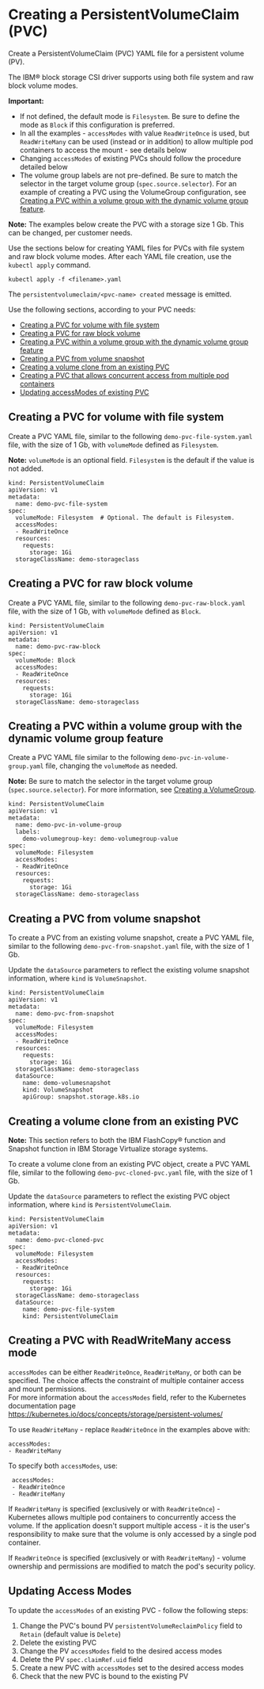 # Creating a PersistentVolumeClaim (PVC)

Create a PersistentVolumeClaim (PVC) YAML file for a persistent volume (PV).

The IBM® block storage CSI driver supports using both file system and raw block volume modes.

**Important:**
<br>
  - If not defined, the default mode is `Filesystem`. Be sure to define the mode as `Block` if this configuration is preferred.
  - In all the examples - `accessModes` with value `ReadWriteOnce` is used, but `ReadWriteMany` can be used (instead or in addition) to allow multiple pod containers to access the mount - see details below
  - Changing `accessModes` of existing PVCs should follow the procedure detailed below
  - The volume group labels are not pre-defined. Be sure to match the selector in the target volume group (`spec.source.selector`). For an example of creating a PVC using the VolumeGroup configuration, see [Creating a PVC within a volume group with the dynamic volume group feature](#creating-a-pvc-within-a-volume-group-with-the-dynamic-volume-group-feature).

**Note:** The examples below create the PVC with a storage size 1 Gb. This can be changed, per customer needs.

Use the sections below for creating YAML files for PVCs with file system and raw block volume modes. After each YAML file creation, use the `kubectl apply` command.

```
kubectl apply -f <filename>.yaml
```

The `persistentvolumeclaim/<pvc-name> created` message is emitted.

Use the following sections, according to your PVC needs:

- [Creating a PVC for volume with file system](#creating-a-pvc-for-volume-with-file-system)
- [Creating a PVC for raw block volume](#creating-a-pvc-for-raw-block-volume)
- [Creating a PVC within a volume group with the dynamic volume group feature](#creating-a-pvc-within-a-volume-group-with-the-dynamic-volume-group-feature)  
- [Creating a PVC from volume snapshot](#creating-a-pvc-from-volume-snapshot)
- [Creating a volume clone from an existing PVC](#creating-a-volume-clone-from-an-existing-pvc)
- [Creating a PVC that allows concurrent access from multiple pod containers](#creating-a-pvc-with-readwritemany-access-mode)
- [Updating accessModes of existing PVC](#updating-access-modes)

## Creating a PVC for volume with file system

Create a PVC YAML file, similar to the following `demo-pvc-file-system.yaml` file, with the size of 1 Gb, with `volumeMode` defined as `Filesystem`.

**Note:** `volumeMode` is an optional field. `Filesystem` is the default if the value is not added.

    kind: PersistentVolumeClaim
    apiVersion: v1
    metadata:
      name: demo-pvc-file-system
    spec:
      volumeMode: Filesystem  # Optional. The default is Filesystem.
      accessModes:
      - ReadWriteOnce
      resources:
        requests:
          storage: 1Gi
      storageClassName: demo-storageclass

## Creating a PVC for raw block volume

Create a PVC YAML file, similar to the following `demo-pvc-raw-block.yaml` file, with the size of 1 Gb, with `volumeMode` defined as `Block`.

    kind: PersistentVolumeClaim
    apiVersion: v1
    metadata:
      name: demo-pvc-raw-block
    spec:
      volumeMode: Block
      accessModes:
      - ReadWriteOnce
      resources:
        requests:
          storage: 1Gi
      storageClassName: demo-storageclass

## Creating a PVC within a volume group with the dynamic volume group feature

Create a PVC YAML file similar to the following `demo-pvc-in-volume-group.yaml` file, changing the `volumeMode` as needed.

**Note:**  Be sure to match the selector in the target volume group (`spec.source.selector`). For more information, see [Creating a VolumeGroup](creating_volumegroup.md).

    kind: PersistentVolumeClaim
    apiVersion: v1
    metadata:
      name: demo-pvc-in-volume-group
      labels:
        demo-volumegroup-key: demo-volumegroup-value
    spec:
      volumeMode: Filesystem
      accessModes:
      - ReadWriteOnce
      resources:
        requests:
          storage: 1Gi
      storageClassName: demo-storageclass

## Creating a PVC from volume snapshot

To create a PVC from an existing volume snapshot, create a PVC YAML file, similar to the following `demo-pvc-from-snapshot.yaml` file, with the size of 1 Gb.

Update the `dataSource` parameters to reflect the existing volume snapshot information, where `kind` is `VolumeSnapshot`.

    kind: PersistentVolumeClaim
    apiVersion: v1
    metadata:
      name: demo-pvc-from-snapshot
    spec:
      volumeMode: Filesystem
      accessModes:
      - ReadWriteOnce
      resources:
        requests:
          storage: 1Gi
      storageClassName: demo-storageclass
      dataSource:
        name: demo-volumesnapshot
        kind: VolumeSnapshot
        apiGroup: snapshot.storage.k8s.io

## Creating a volume clone from an existing PVC

**Note:** This section refers to both the IBM FlashCopy® function and Snapshot function in IBM Storage Virtualize storage systems.

To create a volume clone from an existing PVC object, create a PVC YAML file, similar to the following `demo-pvc-cloned-pvc.yaml` file, with the size of 1 Gb.

Update the `dataSource` parameters to reflect the existing PVC object information, where `kind` is `PersistentVolumeClaim`.

    kind: PersistentVolumeClaim
    apiVersion: v1
    metadata:
      name: demo-pvc-cloned-pvc
    spec:
      volumeMode: Filesystem
      accessModes:
      - ReadWriteOnce
      resources:
        requests:
          storage: 1Gi
      storageClassName: demo-storageclass
      dataSource:
        name: demo-pvc-file-system
        kind: PersistentVolumeClaim

## Creating a PVC with ReadWriteMany access mode

`accessModes` can be either `ReadWriteOnce`, `ReadWriteMany`, or both can be specified. The choice affects the constraint of multiple container access and mount permissions.<br>
For more information about the `accessModes` field, refer to the Kubernetes documentation page https://kubernetes.io/docs/concepts/storage/persistent-volumes/

To use `ReadWriteMany` - replace `ReadWriteOnce` in the examples above with:

    accessModes:
    - ReadWriteMany

To specify both `accessModes`, use:

     accessModes:
     - ReadWriteOnce
     - ReadWriteMany

If `ReadWriteMany` is specified (exclusively or with `ReadWriteOnce`) - Kubernetes allows multiple pod containers to concurrently access the volume. If the application doesn't support multiple access - it is the user's responsibility to make sure that the volume is only accessed by a single pod container.

If `ReadWriteOnce` is specified (exclusively or with `ReadWriteMany`) - volume ownership and permissions are modified to match the pod's security policy.

## Updating Access Modes

To update the `accessModes` of an existing PVC - follow the following steps:
1. Change the PVC's bound PV `persistentVolumeReclaimPolicy` field to `Retain` (default value is `Delete`)
2. Delete the existing PVC
3. Change the PV `accessModes` field to the desired access modes
4. Delete the PV `spec.claimRef.uid` field
5. Create a new PVC with `accessModes` set to the desired access modes
6. Check that the new PVC is bound to the existing PV

